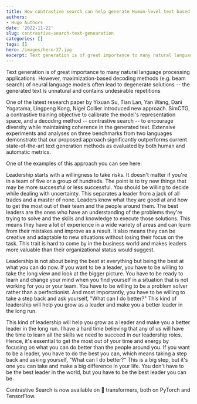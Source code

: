 ```yaml
---
title: How contrastive search can help generate Human-level text based on Transformers architecture
authors:
- Hugo Authors
date: '2022-11-22'
slug: contrastive-search-text-genearation
categories: []
tags: []
hero: /images/hero-27.jpg
excerpt: Text generation is of great importance to many natural language processing applications. However, maximization-based decoding methods (e.g. beam search) of neural language models often lead to degenerate solutions -- the generated text is unnatural and contains undesirable repetitions
---
```



Text generation is of great importance to many natural language processing applications. However, maximization-based decoding methods (e.g. beam search) of neural language models often lead to degenerate solutions -- the generated text is unnatural and contains undesirable repetitions

One of the latest research paper by Yixuan Su, Tian Lan, Yan Wang, Dani Yogatama, Lingpeng Kong, Nigel Collier introduced new approach.  SimCTG, a contrastive training objective to calibrate the model's representation space, and a decoding method -- contrastive search -- to encourage diversity while maintaining coherence in the generated text. Extensive experiments and analyses on three benchmarks from two languages demonstrate that our proposed approach significantly outperforms current state-of-the-art text generation methods as evaluated by both human and automatic metrics.

One of the  examples of this approach you can see here:

Leadership starts with a willingness to take risks. It doesn't matter if you're in a team of five or a group of hundreds. The point is to try new things that may be more successful or less successful. You should be willing to decide while dealing with uncertainty. This separates a leader from a jack of all trades and a master of none. Leaders know what they are good at and how to get the most out of their team and the people around them. The best leaders are the ones who have an understanding of the problems they're trying to solve and the skills and knowledge to execute those solutions. This means they have a lot of experience in a wide variety of areas and can learn from their mistakes and improve as a result. It also means they can be creative and adaptable to new situations without losing their focus on the task. This trait is hard to come by in the business world and makes leaders more valuable than their organizational status would suggest.

Leadership is not about being the best at everything but being the best at what you can do now. If you want to be a leader, you have to be willing to take the long view and look at the bigger picture. You have to be ready to learn and change your mind when you find yourself in a situation that is not working for you or your team. You have to be willing to be a problem solver rather than a perfectionist. And most importantly, you have to be willing to take a step back and ask yourself, "What can I do better?" This kind of leadership will help you grow as a leader and make you a better leader in the long run.

 

This kind of leadership will help you grow as a leader and make you a better leader in the long run. I have a hard time believing that any of us will have the time to learn all the skills we need to succeed in our leadership roles. Hence, it's essential to get the most out of your time and energy by focusing on what you can do better than the people around you. If you want to be a leader, you have to do the best you can, which means taking a step back and asking yourself, "What can I do better?" This is a big step, but it's one you can take and make a big difference in your life. You don't have to be the best leader in the world, but you have to be the best leader you can be.


Contrastive Search is now available on 🤗 transformers, both on PyTorch and TensorFlow.
